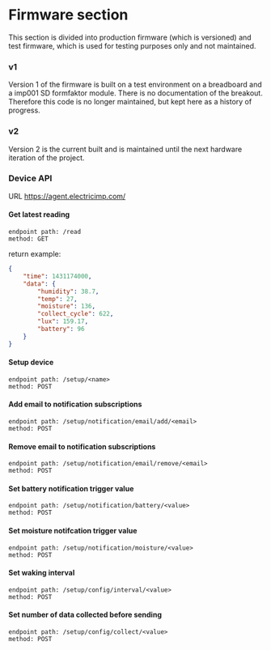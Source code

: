 
# Firmware section

This section is divided into production firmware (which is versioned) and test firmware, which is used for testing purposes only and not maintained.

### v1

Version 1 of the firmware is built on a test environment on a breadboard and a imp001 SD formfaktor module. There is no documentation of the breakout. Therefore this code is no longer maintained, but kept here as a history of progress.

### v2

Version 2 is the current built and is maintained until the next hardware iteration of the project. 

### Device API

URL
https://agent.electricimp.com/<agent-id>

#### Get latest reading

```
endpoint path: /read
method: GET
```

return example:

```json
{
	"time": 1431174000,
	"data": {
		"humidity": 38.7,
		"temp": 27,
		"moisture": 136,
		"collect_cycle": 622,
		"lux": 159.17,
		"battery": 96
	}
}
```

#### Setup device

```
endpoint path: /setup/<name>
method: POST
```

#### Add email to notification subscriptions

```
endpoint path: /setup/notification/email/add/<email>
method: POST
```

#### Remove email to notification subscriptions

```
endpoint path: /setup/notification/email/remove/<email>
method: POST
```

#### Set battery notification trigger value

```
endpoint path: /setup/notification/battery/<value>
method: POST
```

#### Set moisture notifcation trigger value

```
endpoint path: /setup/notification/moisture/<value>
method: POST
```

#### Set waking interval

```
endpoint path: /setup/config/interval/<value>
method: POST
```

#### Set number of data collected before sending

```
endpoint path: /setup/config/collect/<value>
method: POST
```
